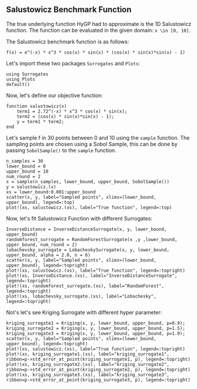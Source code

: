 ## Salustowicz Benchmark Function

The true underlying function HyGP had to approximate is the 1D Salustowicz function. The function can be evaluated in the given domain:
``x \in [0, 10]``.

The Salustowicz benchmark function is as follows:

``f(x) = e^(-x) * x^3 * cos(x) * sin(x) * (cos(x) * sin(x)*sin(x) - 1)``

Let's import these two packages  `Surrogates` and `Plots`:

```@example salustowicz1D
using Surrogates
using Plots
default()
```

Now, let's define our objective function:

```@example salustowicz1D
function salustowicz(x)
    term1 = 2.72^(-x) * x^3 * cos(x) * sin(x);
    term2 = (cos(x) * sin(x)*sin(x) - 1);
    y = term1 * term2;
end
```

Let's sample f in 30 points between 0 and 10 using the `sample` function. The sampling points are chosen using a Sobol Sample, this can be done by passing `SobolSample()` to the `sample` function.

```@example salustowicz1D
n_samples = 30
lower_bound = 0
upper_bound = 10
num_round = 2
x = sample(n_samples, lower_bound, upper_bound, SobolSample())
y = salustowicz.(x)
xs = lower_bound:0.001:upper_bound
scatter(x, y, label="Sampled points", xlims=(lower_bound, upper_bound), legend=:top)
plot!(xs, salustowicz.(xs), label="True function", legend=:top)
```

Now, let's fit Salustowicz Function with different Surrogates:

```@example salustowicz1D
InverseDistance = InverseDistanceSurrogate(x, y, lower_bound, upper_bound)
randomforest_surrogate = RandomForestSurrogate(x ,y ,lower_bound, upper_bound, num_round = 2)
lobachevsky_surrogate = LobacheskySurrogate(x, y, lower_bound, upper_bound, alpha = 2.0, n = 6)
scatter(x, y, label="Sampled points", xlims=(lower_bound, upper_bound), legend=:topright)
plot!(xs, salustowicz.(xs), label="True function", legend=:topright)
plot!(xs, InverseDistance.(xs), label="InverseDistanceSurrogate", legend=:topright)
plot!(xs, randomforest_surrogate.(xs), label="RandomForest", legend=:topright)
plot!(xs, lobachevsky_surrogate.(xs), label="Lobachesky", legend=:topright)
```

Not's let's see Kriging Surrogate with different hyper parameter:

```@example salustowicz1D
kriging_surrogate1 = Kriging(x, y, lower_bound, upper_bound, p=0.9);
kriging_surrogate2 = Kriging(x, y, lower_bound, upper_bound, p=1.5);
kriging_surrogate3 = Kriging(x, y, lower_bound, upper_bound, p=1.9);
scatter(x, y, label="Sampled points", xlims=(lower_bound, upper_bound), legend=:topright)
plot!(xs, salustowicz.(xs), label="True function", legend=:topright)
plot!(xs, kriging_surrogate1.(xs), label="kriging_surrogate1", ribbon=p->std_error_at_point(kriging_surrogate1, p), legend=:topright)
plot!(xs, kriging_surrogate2.(xs), label="kriging_surrogate2", ribbon=p->std_error_at_point(kriging_surrogate2, p), legend=:topright)
plot!(xs, kriging_surrogate3.(xs), label="kriging_surrogate3", ribbon=p->std_error_at_point(kriging_surrogate3, p), legend=:topright)
```
